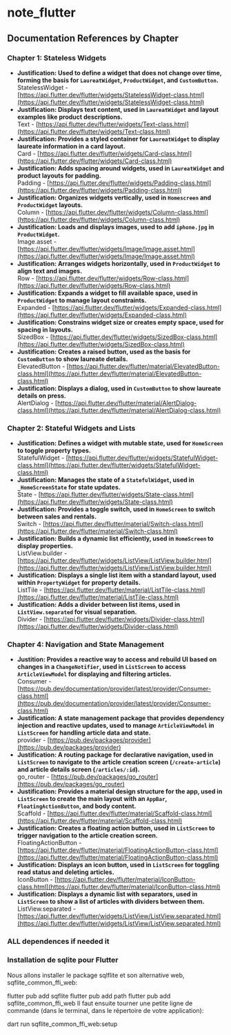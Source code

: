 # note_flutter

## Documentation References by Chapter

### Chapter 1: Stateless Widgets
- **Justification: Used to define a widget that does not change over time, forming the basis for `LaureatWidget`, `ProductWidget`, and `CustomButton`.**  
  StatelessWidget - [https://api.flutter.dev/flutter/widgets/StatelessWidget-class.html](https://api.flutter.dev/flutter/widgets/StatelessWidget-class.html)
- **Justification: Displays text content, used in `LaureatWidget` and layout examples like product descriptions.**  
  Text - [https://api.flutter.dev/flutter/widgets/Text-class.html](https://api.flutter.dev/flutter/widgets/Text-class.html)
- **Justification: Provides a styled container for `LaureatWidget` to display laureate information in a card layout.**  
  Card - [https://api.flutter.dev/flutter/widgets/Card-class.html](https://api.flutter.dev/flutter/widgets/Card-class.html)
- **Justification: Adds spacing around widgets, used in `LaureatWidget` and product layouts for padding.**  
  Padding - [https://api.flutter.dev/flutter/widgets/Padding-class.html](https://api.flutter.dev/flutter/widgets/Padding-class.html)
- **Justification: Organizes widgets vertically, used in `Homescreen` and `ProductWidget` layouts.**  
  Column - [https://api.flutter.dev/flutter/widgets/Column-class.html](https://api.flutter.dev/flutter/widgets/Column-class.html)
- **Justification: Loads and displays images, used to add `iphone.jpg` in `ProductWidget`.**  
  Image.asset - [https://api.flutter.dev/flutter/widgets/Image/Image.asset.html](https://api.flutter.dev/flutter/widgets/Image/Image.asset.html)
- **Justification: Arranges widgets horizontally, used in `ProductWidget` to align text and images.**  
  Row - [https://api.flutter.dev/flutter/widgets/Row-class.html](https://api.flutter.dev/flutter/widgets/Row-class.html)
- **Justification: Expands a widget to fill available space, used in `ProductWidget` to manage layout constraints.**  
  Expanded - [https://api.flutter.dev/flutter/widgets/Expanded-class.html](https://api.flutter.dev/flutter/widgets/Expanded-class.html)
- **Justification: Constrains widget size or creates empty space, used for spacing in layouts.**  
  SizedBox - [https://api.flutter.dev/flutter/widgets/SizedBox-class.html](https://api.flutter.dev/flutter/widgets/SizedBox-class.html)
- **Justification: Creates a raised button, used as the basis for `CustomButton` to show laureate details.**  
  ElevatedButton - [https://api.flutter.dev/flutter/material/ElevatedButton-class.html](https://api.flutter.dev/flutter/material/ElevatedButton-class.html)
- **Justification: Displays a dialog, used in `CustomButton` to show laureate details on press.**  
  AlertDialog - [https://api.flutter.dev/flutter/material/AlertDialog-class.html](https://api.flutter.dev/flutter/material/AlertDialog-class.html)

### Chapter 2: Stateful Widgets and Lists
- **Justification: Defines a widget with mutable state, used for `HomeScreen` to toggle property types.**  
  StatefulWidget - [https://api.flutter.dev/flutter/widgets/StatefulWidget-class.html](https://api.flutter.dev/flutter/widgets/StatefulWidget-class.html)
- **Justification: Manages the state of a `StatefulWidget`, used in `_HomeScreenState` for state updates.**  
  State - [https://api.flutter.dev/flutter/widgets/State-class.html](https://api.flutter.dev/flutter/widgets/State-class.html)
- **Justification: Provides a toggle switch, used in `HomeScreen` to switch between sales and rentals.**  
  Switch - [https://api.flutter.dev/flutter/material/Switch-class.html](https://api.flutter.dev/flutter/material/Switch-class.html)
- **Justification: Builds a dynamic list efficiently, used in `HomeScreen` to display properties.**  
  ListView.builder - [https://api.flutter.dev/flutter/widgets/ListView/ListView.builder.html](https://api.flutter.dev/flutter/widgets/ListView/ListView.builder.html)
- **Justification: Displays a single list item with a standard layout, used within `PropertyWidget` for property details.**  
  ListTile - [https://api.flutter.dev/flutter/material/ListTile-class.html](https://api.flutter.dev/flutter/material/ListTile-class.html)
- **Justification: Adds a divider between list items, used in `ListView.separated` for visual separation.**  
  Divider - [https://api.flutter.dev/flutter/widgets/Divider-class.html](https://api.flutter.dev/flutter/widgets/Divider-class.html)

### Chapter 4: Navigation and State Management
- **Justition: Provides a reactive way to access and rebuild UI based on changes in a `ChangeNotifier`, used in `ListScreen` to access `ArticleViewModel` for displaying and filtering articles.**  
  Consumer - [https://pub.dev/documentation/provider/latest/provider/Consumer-class.html](https://pub.dev/documentation/provider/latest/provider/Consumer-class.html)
- **Justification: A state management package that provides dependency injection and reactive updates, used to manage `ArticleViewModel` in `ListScreen` for handling article data and state.**  
  provider - [https://pub.dev/packages/provider](https://pub.dev/packages/provider)
- **Justification: A routing package for declarative navigation, used in `ListScreen` to navigate to the article creation screen (`/create-article`) and article details screen (`/articles/:id`).**  
  go_router - [https://pub.dev/packages/go_router](https://pub.dev/packages/go_router)
- **Justification: Provides a material design structure for the app, used in `ListScreen` to create the main layout with an `AppBar`, `FloatingActionButton`, and body content.**  
  Scaffold - [https://api.flutter.dev/flutter/material/Scaffold-class.html](https://api.flutter.dev/flutter/material/Scaffold-class.html)
- **Justification: Creates a floating action button, used in `ListScreen` to trigger navigation to the article creation screen.**  
  FloatingActionButton - [https://api.flutter.dev/flutter/material/FloatingActionButton-class.html](https://api.flutter.dev/flutter/material/FloatingActionButton-class.html)
- **Justification: Displays an icon button, used in `ListScreen` for toggling read status and deleting articles.**  
  IconButton - [https://api.flutter.dev/flutter/material/IconButton-class.html](https://api.flutter.dev/flutter/material/IconButton-class.html)
- **Justification: Displays a dynamic list with separators, used in `ListScreen` to show a list of articles with dividers between them.**  
  ListView.separated - [https://api.flutter.dev/flutter/widgets/ListView/ListView.separated.html](https://api.flutter.dev/flutter/widgets/ListView/ListView.separated.html)

### ALL dependences if needed it 



### Installation de sqlite pour Flutter
Nous allons installer le package sqlflite et son alternative web, sqflite_common_ffi_web:

flutter pub add sqflite
flutter pub add path
flutter pub add sqflite_common_ffi_web
Il faut ensuite tourner une petite ligne de commande (dans le terminal, dans le répertoire de votre application):

dart run sqflite_common_ffi_web:setup